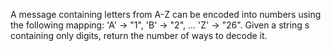 A message containing letters from A-Z can be encoded into numbers using the following mapping: 'A' -> "1", 'B' -> "2", ... 'Z' -> "26". Given a string s containing only digits, return the number of ways to decode it.
